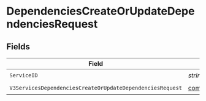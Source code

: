 # DependenciesCreateOrUpdateDependenciesRequest


## Fields

| Field                                                                                                                                                    | Type                                                                                                                                                     | Required                                                                                                                                                 | Description                                                                                                                                              |
| -------------------------------------------------------------------------------------------------------------------------------------------------------- | -------------------------------------------------------------------------------------------------------------------------------------------------------- | -------------------------------------------------------------------------------------------------------------------------------------------------------- | -------------------------------------------------------------------------------------------------------------------------------------------------------- |
| `ServiceID`                                                                                                                                              | *string*                                                                                                                                                 | :heavy_check_mark:                                                                                                                                       | N/A                                                                                                                                                      |
| `V3ServicesDependenciesCreateOrUpdateDependenciesRequest`                                                                                                | [components.V3ServicesDependenciesCreateOrUpdateDependenciesRequest](../../models/components/v3servicesdependenciescreateorupdatedependenciesrequest.md) | :heavy_check_mark:                                                                                                                                       | N/A                                                                                                                                                      |